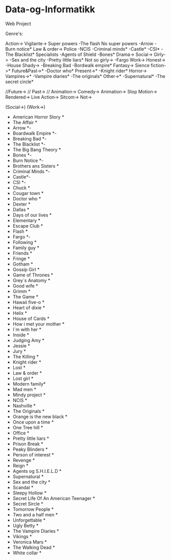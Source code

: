 Data-og-Informatikk
===================

Web Project

Genre's:

Action->
  Vigilante->
    Super powers
      -The flash
    No super powers
      -Arrow
      -Burn notice*
  Law & order->
    Police
      -NCIS
      -Criminal minds*
      -Castle*
      -CSI*
      -The Blacklist*
    Specialists
      -Agents of Shield
      -Bones*
Drama->
  Social->
    Girly->
      -Sex and the city
      -Pretty little liars*
    Not so girly->
      -Fargo
  Work->
    Honest->
      -House
    Shady->
      -Breaking Bad
      -Bordwalk empire*
Fantasy->
  Sience fiction->*
    Future&Past->*
      -Doctor who*
    Present->*
      -Knight rider*
  Horror->
    Vampires->*
      -Vampire diaries*
      -The originals*
    Other->*
      -Supernatural*
      -The secret circle*
    
  //Future->
  // Past->
  // Animation->
Comedy->
  Animation->
    Stop Motion->
    Rendered->
  Live Action->
    Sitcom->
    Not->
  
  (Social->)
  (Work->)
  
  
- American Horror Story       *
- The Affair    *
- Arrow           *-
- Boardwalk Empire     *-
- Breaking Bad        *-
- The Blacklist       *-
- The Big Bang Theory *
- Bones           *-
- Burn Notice    *-
- Brothers ans Sisters   *
- Criminal Minds    *-
- Castle*-
- CSI   *-
- Chuck    *
- Cougar town   *
- Doctor who   *
- Dexter   *
- Dallas    *
- Days of our lives  *
- Elementary  *
- Escape Club  *
- Flash           *
- Fargo   *-
- Following   *
- Family guy    *
- Friends *
- Fringe   *
- Gotham   *
- Gossip Girl    *
- Game of Thrones   *
- Grey´s Anatomy    *
- Good wife   *
- Grimm   *
- The Game * 
- Hawaii five-o   *
- Heart of dixie   *
- Helix    *
- House of Cards        *
- How i met your mother *
- I´m with her  *
- Inside   *
- Judging Amy   *
- Jessie   *
- Jury    *
- The Killing  *
- Knight rider  *
- Lost        *
- Law & order *
- Lost girl *
- Modern family*
- Mad men *
- Mindy project *
- NCIS            *
- Nashville *
- The Originals *
- Orange is the new black *
- Once upon a time       *
- One Tree hill         *
- Office     *
- Pretty little liars    *
- Prison Break            *
- Peaky Blinders   *
- Person of interest   *
- Revenge  *
- Reign    *
- Agents og S.H.I.E.L.D   *
- Supernatural          *
- Sex and the city     *
- Scandal               *
- Sleepy Hollow        *
- Secret Life Of An American Teenager *
- Secret Sircle  *
- Tomorrow People   *
- Two and a half men  *
- Unforgettable  *
- Ugly Betty         *
- The Vampire Diaries  *
- Vikings              *
- Veronica Mars       *
- The Walking Dead      *
- White collar         *
